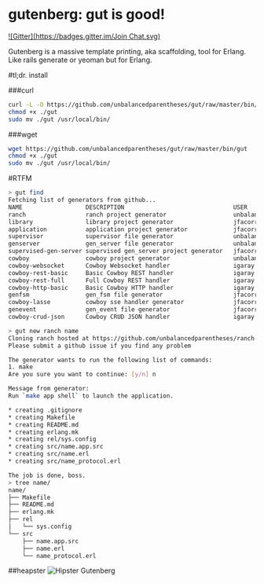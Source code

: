 gutenberg: gut is good!
=========
[![Gitter](https://badges.gitter.im/Join Chat.svg)](https://gitter.im/unbalancedparentheses/gut?utm_source=badge&utm_medium=badge&utm_campaign=pr-badge&utm_content=badge)

Gutenberg is a massive template printing, aka scaffolding, tool for Erlang. Like rails generate or yeoman but for Erlang.

#tl;dr. install

###curl
```bash
curl -L -O https://github.com/unbalancedparentheses/gut/raw/master/bin/gut
chmod +x ./gut
sudo mv ./gut /usr/local/bin/
```

###wget
```bash
wget https://github.com/unbalancedparentheses/gut/raw/master/bin/gut
chmod +x ./gut
sudo mv ./gut /usr/local/bin/
```

#RTFM

```bash
> gut find
Fetching list of generators from github...
NAME                  DESCRIPTION                               USER                  STARS
ranch                 ranch project generator                   unbalancedparentheses     3
library               library project generator                 jfacorro                  2
application           application project generator             jfacorro                  2
supervisor            supervisor file generator                 unbalancedparentheses     2
genserver             gen_server file generator                 unbalancedparentheses     2
supervised-gen-server supervised gen_server project generator   jfacorro                  2
cowboy                cowboy project generator                  unbalancedparentheses     1
cowboy-websocket      Cowboy Websocket handler                  igaray                    1
cowboy-rest-basic     Basic Cowboy REST handler                 igaray                    1
cowboy-rest-full      Full Cowboy REST handler                  igaray                    1
cowboy-http-basic     Basic Cowboy HTTP handler                 igaray                    1
genfsm                gen_fsm file generator                    jfacorro                  0
cowboy-lasse          cowboy sse handler generator              jfacorro                  0
genevent              gen_event file generator                  jfacorro                  0
cowboy-crud-json      Cowboy CRUD JSON handler                  igaray                    0
```

```bash
> gut new ranch name
Cloning ranch hosted at https://github.com/unbalancedparentheses/ranch-gutenberg-generator
Please submit a github issue if you find any problem

The generator wants to run the following list of commands:
1. make
Are you sure you want to continue: [y/n] n

Message from generator:
Run `make app shell` to launch the application.

* creating .gitignore
* creating Makefile
* creating README.md
* creating erlang.mk
* creating rel/sys.config
* creating src/name.app.src
* creating src/name.erl
* creating src/name_protocol.erl

The job is done, boss.
> tree name/
name/
├── Makefile
├── README.md
├── erlang.mk
├── rel
│   └── sys.config
└── src
    ├── name.app.src
    ├── name.erl
    └── name_protocol.erl
```

##heapster
![Hipster Gutenberg](https://raw.githubusercontent.com/unbalancedparentheses/gut/master/gutenberg.jpg)
